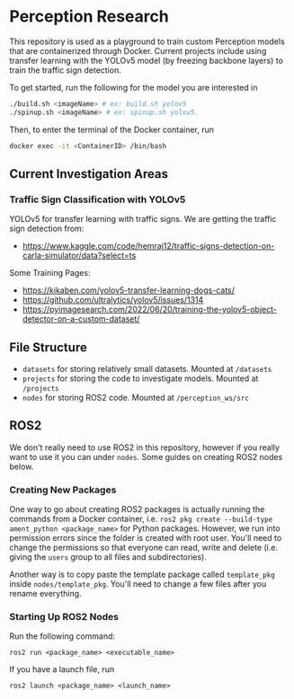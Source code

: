 # Perception Research
This repository is used as a playground to train custom Perception models that are containerized through Docker. Current projects include using transfer learning with the YOLOv5 model (by freezing backbone layers) to train the traffic sign detection. 

To get started, run the following for the model you are interested in
```bash
./build.sh <imageName> # ex: build.sh yolov5
./spinup.sh <imageName> # ex: spinup.sh yolov5.
```

Then, to enter the terminal of the Docker container, run
```bash
docker exec -it <ContainerID> /bin/bash
```

## Current Investigation Areas
### Traffic Sign Classification with YOLOv5
YOLOv5 for transfer learning with traffic signs. We are getting the traffic sign detection from:
- https://www.kaggle.com/code/hemraj12/traffic-signs-detection-on-carla-simulator/data?select=ts

Some Training Pages:
- https://kikaben.com/yolov5-transfer-learning-dogs-cats/
- https://github.com/ultralytics/yolov5/issues/1314
- https://pyimagesearch.com/2022/06/20/training-the-yolov5-object-detector-on-a-custom-dataset/

## File Structure
- `datasets` for storing relatively small datasets. Mounted at `/datasets`
- `projects` for storing the code to investigate models. Mounted at `/projects`
- `nodes` for storing ROS2 code. Mounted at `/perception_ws/src`



## ROS2
We don't really need to use ROS2 in this repository, however if you really want to use it you can under `nodes`. Some guides on creating ROS2 nodes below.

### Creating New Packages
One way to go about creating ROS2 packages is actually running the commands from a Docker container, i.e. `ros2 pkg create --build-type ament_python <package_name>` for Python packages. However, we run into permission errors since the folder is created with root user. You'll need to change the permissions so that everyone can read, write and delete (i.e. giving the `users` group to all files and subdirectories).

Another way is to copy paste the template package called `template_pkg` inside `nodes/template_pkg`. You'll need to change a few files after you rename everything.

### Starting Up ROS2 Nodes
Run the following command:
```
ros2 run <package_name> <executable_name>
```

If you have a launch file, run
```
ros2 launch <package_name> <launch_name>
```
